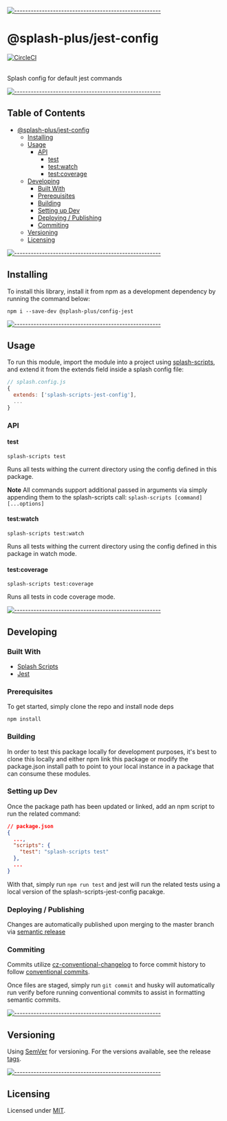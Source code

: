 <!-- ⚠️ This README has been generated from the file(s) "./readme/blueprint.md" ⚠️-->
[![-----------------------------------------------------](https://raw.githubusercontent.com/andreasbm/readme/master/assets/lines/water.png)](#-pkgname-)

# @splash-plus/jest-config
[![CircleCI](https://circleci.com/gh/bmpieretti/splash-scripts-jest-config.svg?style=svg)](https://circleci.com/gh/bmpieretti/splash-scripts-jest-config)

<br />
Splash config for default jest commands

[![-----------------------------------------------------](https://raw.githubusercontent.com/andreasbm/readme/master/assets/lines/water.png)](#table-of-contents)

## Table of Contents

* [@splash-plus/jest-config](#splash-plusjest-config)
	* [Installing](#installing)
	* [Usage](#usage)
		* [API](#api)
			* [test](#test)
			* [test:watch](#testwatch)
			* [test:coverage](#testcoverage)
	* [Developing](#developing)
		* [Built With](#built-with)
		* [Prerequisites](#prerequisites)
		* [Building](#building)
		* [Setting up Dev](#setting-up-dev)
		* [Deploying / Publishing](#deploying--publishing)
		* [Commiting](#commiting)
	* [Versioning](#versioning)
	* [Licensing](#licensing)

[![-----------------------------------------------------](https://raw.githubusercontent.com/andreasbm/readme/master/assets/lines/water.png)](#installing)

## Installing

To install this library, install it from npm as a development dependency by running the command below:

```shell
npm i --save-dev @splash-plus/config-jest
```


[![-----------------------------------------------------](https://raw.githubusercontent.com/andreasbm/readme/master/assets/lines/water.png)](#usage)

## Usage

To run this module, import the module into a project using [splash-scripts](https://github.com/bmpieretti/splash-scripts), and extend it from the extends field inside a splash config file:

``` js
// splash.config.js
{
  extends: ['splash-scripts-jest-config'],
  ...
}
```

### API

#### test
```
splash-scripts test
```

Runs all tests withing the current directory using the config defined in this package.

**Note** All commands support additional passed in arguments via simply appending them to the splash-scripts call: `splash-scripts [command] [...options]`

#### test:watch
```
splash-scripts test:watch
```

Runs all tests withing the current directory using the config defined in this package in watch mode.

#### test:coverage
```
splash-scripts test:coverage
```

Runs all tests in code coverage mode.


[![-----------------------------------------------------](https://raw.githubusercontent.com/andreasbm/readme/master/assets/lines/water.png)](#developing)

## Developing

### Built With

- [Splash Scripts](https://github.com/bmpieretti/splash-scripts)
- [Jest](https://jestjs.io/)

### Prerequisites

To get started, simply clone the repo and install node deps
```shell
npm install
```

### Building

In order to test this package locally for development purposes, it's best to clone this locally and either npm link this package or modify the package.json install path to point to your local instance in a package that can consume these modules.

### Setting up Dev

Once the package path has been updated or linked, add an npm script to run the related command:

```json
// package.json
{
  ...,
  "scripts": {
    "test": "splash-scripts test"
  },
  ...
}
```

With that, simply run `npm run test` and jest will run the related tests using a local version of the splash-scripts-jest-config pacakge.

### Deploying / Publishing

Changes are automatically published upon merging to the master branch via [semantic release](https://github.com/semantic-release/semantic-release)

### Commiting

Commits utilize [cz-conventional-changelog](https://github.com/commitizen/cz-conventional-changelog) to force commit history to follow [conventional commits](https://www.conventionalcommits.org).

Once files are staged, simply run `git commit` and husky will automatically run verify before running conventional commits to assist in formatting semantic commits.


[![-----------------------------------------------------](https://raw.githubusercontent.com/andreasbm/readme/master/assets/lines/water.png)](#versioning)

## Versioning

Using [SemVer](http://semver.org/) for versioning. For the versions available, see the release [tags](https://github.com/bmpieretti/splash-scripts-jest-config/tags).


[![-----------------------------------------------------](https://raw.githubusercontent.com/andreasbm/readme/master/assets/lines/water.png)](#licensing)

## Licensing

Licensed under [MIT](https://opensource.org/licenses/MIT).

